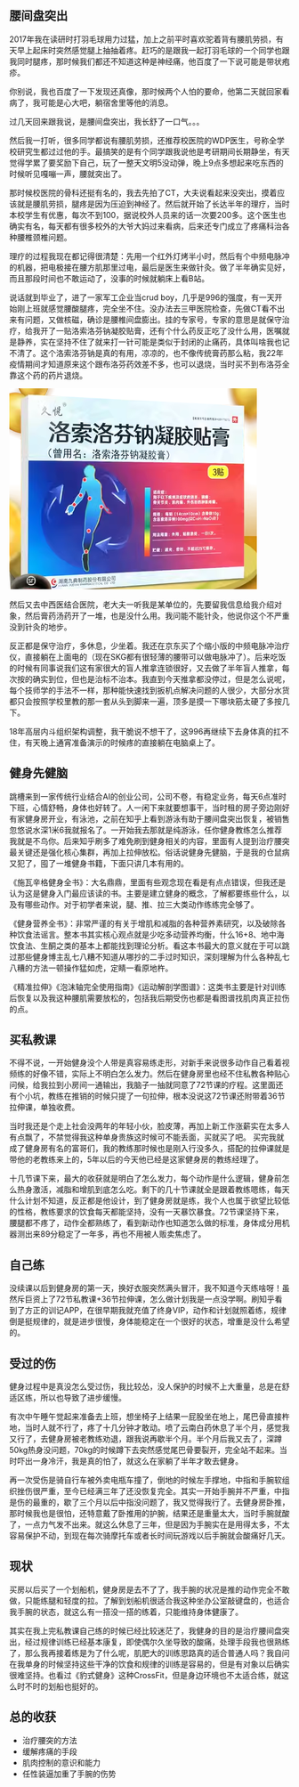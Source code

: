 ## 腰间盘突出

2017年我在读研时打羽毛球用力过猛，加上之前平时喜欢驼着背有腰肌劳损，有天早上起床时突然感觉腿上抽抽着疼。赶巧的是跟我一起打羽毛球的一个同学也跟我同时腿疼，那时候我们都还不知道这种是神经痛，他百度了一下说可能是带状疱疹。

你别说，我也百度了一下发现还真像，那时候两个人怕的要命，他第二天就回家看病了，我可能是心大吧，躺宿舍里等他的消息。

过几天回来跟我说，是腰间盘突出，我长舒了一口气。。。

然后我一打听，很多同学都说有腰肌劳损，还推荐校医院的WDP医生，号称全学校研究生都过过他的手。最搞笑的是有个同学跟我说他是考研期间长期静坐，有天觉得学累了要奖励下自己，玩了一整天文明5没动弹，晚上9点多想起来吃东西的时候听见嘎嘣一声，腰就突出了。

那时候校医院的骨科还挺有名的，我去先拍了CT，大夫说看起来没突出，摸着应该就是腰肌劳损，腿疼是因为压迫到神经了。然后就开始了长达半年的理疗，当时本校学生有优惠，每次不到100，据说校外人员来的话一次要200多。这个医生也确实有名，每天都有很多校外的大爷大妈过来看病，后来还专门成立了疼痛科治各种腰椎颈椎问题。

理疗的过程我现在都记得很清楚：先用一个红外灯烤半小时，然后有个中频电脉冲的机器，把电极接在腰方肌那里过电，最后是医生来做针灸。做了半年确实见好，而且那段时间也不敢运动了，没事的时候就躺床上看B站。

说话就到毕业了，进了一家军工企业当crud boy，几乎是996的强度，有一天开始刚上班就感觉腰酸腿疼，完全坐不住。没办法去三甲医院检查，先做CT看不出来有问题，又做核磁，确诊是腰椎间盘膨出。挂的专家号，专家的意思是就保守治疗，给我开了一贴洛索洛芬钠凝胶贴膏，还有个什么药反正吃了没什么用，医嘱就是静养，实在坚持不住了就来打一针可能是类似于封闭的止痛药，具体叫啥我也记不清了。这个洛索洛芬钠是真的有用，凉凉的，也不像传统膏药那么粘，我22年疫情期间才知道原来这个跟布洛芬药效差不多，也可以退烧，当时买不到布洛芬全靠这个药的药片退烧。

![image-20241013004141799](https://raw.githubusercontent.com/algo-scope/imgBed/main/imgs/image-20241013004141799.png)

然后又去中西医结合医院，老大夫一听我是某单位的，先要留我信息给我介绍对象，然后膏药汤药开了一堆，也是没什么用。我问能不能针灸，他说你这个不严重没到针灸的地步。

反正都是保守治疗，多休息，少坐着。我还在京东买了个缩小版的中频电脉冲治疗仪，直接躺在上面电的（现在SKG都有很轻薄的腰带可以做电脉冲了）。后来吃饭的时候有同事说我们这有家很大的盲人推拿连锁很好，又去做了半年盲人推拿，每次按的确实到位，但也是治标不治本。我直到今天推拿都没停过，但是怎么说呢，每个技师学的手法不一样，那种能快速找到扳机点解决问题的人很少，大部分水货都只会按照学校里教的那一套从头到脚来一遍，顶多是摸一下哪块筋太硬了多按几下。

18年高层内斗组织架构调整，我干脆说不想干了，这996再继续下去身体真的扛不住，有天晚上通宵准备演示的时候疼的直接躺在电脑桌上了。

## 健身先健脑

跳槽来到一家传统行业结合AI的创业公司，公司不卷，有稳定业务，每天6点准时下班，心情舒畅，身体也好转了。人一闲下来就要想事干，当时租的房子旁边刚好有家健身房开业，有泳池，之前在知乎上看到游泳有助于腰间盘突出恢复，被销售忽悠说水深1米6我就报名了。一开始我去那就是纯游泳，任你健身教练怎么推荐我就是不鸟你。后来知乎刷多了难免刷到健身相关的内容，里面有人提到治疗腰突最关键还是强化核心集群，再加上拉伸放松。俗话说健身先健脑，于是我的仓鼠病又犯了，囤了一堆健身书籍，下面只讲几本有用的。

《施瓦辛格健身全书》：大名鼎鼎，里面有些观念现在看是有点点错误，但我还是认为这是健身入门最应该读的书。主要是建立健身的概念，了解都要练些什么，以及有哪些动作。对于初学者来说，腿、推、拉三大类动作练练完全够了。

《健身营养全书》：非常严谨的有关于增肌和减脂的各种营养素研究，以及破除各种饮食法谣言。整本书其实核心观点就是少吃多动营养均衡，什么16+8、地中海饮食法、生酮之类的基本上都能找到理论分析。看这本书最大的意义就在于可以跳过那些健身博主乱七八糟不知道从哪抄的二手过时知识，深刻理解为什么各种乱七八糟的方法一顿操作猛如虎，定睛一看原地杵。

《精准拉伸》《泡沫轴完全使用指南》《运动解剖学图谱》：这类书主要是针对训练后恢复以及我这种腰肌需要放松的，包括我后期受伤也都是看图谱找肌肉真正拉伤的点。

## 买私教课

不得不说，一开始健身没个人带是真容易练走形，对新手来说很多动作自己看着视频练的好像不错，实际上不明白怎么发力。然后在健身房里也经不住私教各种贴心问候，给我拉到小房间一通输出，我脑子一抽就同意了72节课的疗程。这里面还有个小坑，教练在推销的时候只提了一句拉伸，根本没说这72节课还附带着36节拉伸课，单独收费。

当时我还是个走上社会没两年的年轻小伙，脸皮薄，再加上新工作涨薪实在太多人有点飘了，不禁觉得我这种单身贵族这时候可不能丢面，买就买了吧。 买完我就成了健身房有名的富哥们，我的教练那时候也是刚入行没多久，搭配的拉伸课就是带他的老教练来上的，5年以后的今天他已经是这家健身房的教练经理了。

十几节课下来，最大的收获就是明白了怎么发力，每个动作是什么逻辑，健身前怎么热身激活，减脂和增肌到底怎么吃。剩下的几十节课就全是跟着教练嗯练，每天什么计划不知道，反正都是他设计，到了健身房就是练，我个人也属于欲望比较低的性格，教练要求的饮食每天都能坚持，没有一天暴饮暴食。72节课坚持下来，腰腿都不疼了，动作全都熟练了，看到新动作也知道怎么做的标准，身体成分用机器测出来89分稳定了一年多，再也不用被人贩卖焦虑了。

## 自己练

没续课以后到健身房的第一天，换好衣服突然满头冒汗，我不知道今天练啥呀！虽然斥巨资上了72节私教课+36节拉伸课，怎么做计划我是一点没学啊。刷知乎看到了方正的训记APP，在很早期我就充值了终身VIP，动作和计划就照着练，规律倒是挺规律的，就是进步很慢，身体能稳定在一个很好的状态，增重是没什么希望的。

## 受过的伤

健身过程中是真没怎么受过伤，我比较怂，没人保护的时候不上大重量，总是在舒适区练，所以也导致了进步缓慢。

有次中午睡午觉起来准备去上班，想坐椅子上结果一屁股坐在地上，尾巴骨直接杵地，当时人就不行了，疼了十几分钟才敢动。喷了云南白药休息了半个月，感觉我又行了，去健身房被老教练劝退，跟我说再歇半个月。半个月后我又去了，深蹲50kg热身没问题，70kg的时候蹲下去突然感觉尾巴骨要裂开，完全站不起来。当时吓出一身冷汗，我是真的怕了，就这么在家躺了半年才敢去健身。

再一次受伤是骑自行车被外卖电瓶车撞了，倒地的时候左手撑地，中指和手腕软组织挫伤很严重，至今已经满三年了还没恢复完全。其实一开始手腕并不严重，中指是伤的最重的，歇了三个月以后中指没问题了，我又觉得我行了。去健身房卧推，那时候我也是很怕，还特意戴了卧推用的护腕，结果还是重量太大，当时手腕就酸了，一点力气发不出来。就这么休息了三年，但是因为手腕实在是用得太多，不太容易保护不动，到现在每次骑摩托车或者长时间玩游戏以后手腕就会酸痛好几天。

## 现状

买房以后买了一个划船机，健身房是去不了了，我手腕的状况是推的动作完全不敢做，只能练腿和轻度的拉。了解到划船机很适合我这种坐办公室敲键盘的，也适合我手腕的状态，就这么有一搭没一搭的练着，只能维持身体健康了。

其实在我上完私教课自己练的时候已经比较迷茫了，我健身的目的是治疗腰间盘突出，经过规律训练已经基本康复，即使偶尔久坐导致的酸痛，处理手段我也很熟练了，那么我再接着练是为了什么呢，肌肥大的训练思路真的适合普通人吗？我自问在我单身的时候坚持这些干净的饮食和规律的训练是容易的，但是有对象以后确实很难坚持。也看过《豹式健身》这种CrossFit，但是身边环境也不太适合练，就这么时不时的划船也挺好的。

## 总的收获

- 治疗腰突的方法
- 缓解疼痛的手段
- 肌肉控制的意识和能力
- 任性装逼加重了手腕的伤势